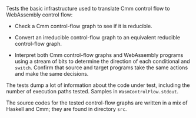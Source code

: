 Tests the basic infrastructure used to translate Cmm control flow to WebAssembly control flow:

  - Check a Cmm control-flow graph to see if it is reducible.

  - Convert an irreducible control-flow graph to an equivalent reducible control-flow graph. 
  
  - Interpret both Cmm control-flow graphs and WebAssembly programs using a stream of bits to determine the direction of each conditional and `switch`.  Confirm that source and target programs take the same actions and make the same decisions.
  
The tests dump a lot of information about the code under test, including the number of execution paths tested.  Samples in `WasmControlFlow.stdout`.

The source codes for the tested control-flow graphs are written in a mix of Haskell and Cmm; they are found in directory `src`.

